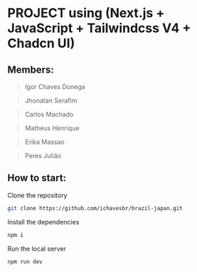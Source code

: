 # PROJECT using (Next.js + JavaScript + Tailwindcss V4 + Chadcn UI)

## Members:

> Igor Chaves Donega

> Jhonatan Serafim

> Carlos Machado

> Matheus Henrique

> Erika Massao

> Peres Julião

## How to start:

Clone the repository

```bash
git clone https://github.com/ichavesbr/brazil-japan.git
```

Install the dependencies

```bash
npm i
```

Run the local server

```bash
npm run dev
```
